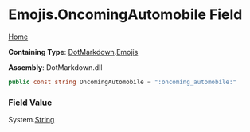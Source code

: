 # Emojis\.OncomingAutomobile Field

[Home](../../../README.md)

**Containing Type**: [DotMarkdown](../../README.md)\.[Emojis](../README.md)

**Assembly**: DotMarkdown\.dll

```csharp
public const string OncomingAutomobile = ":oncoming_automobile:"
```

### Field Value

System\.[String](https://docs.microsoft.com/en-us/dotnet/api/system.string)